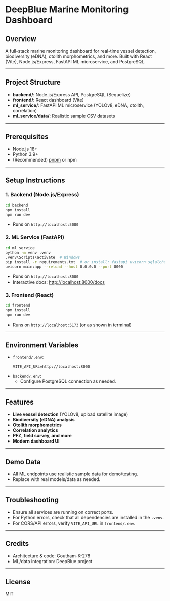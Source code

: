 # DeepBlue Marine Monitoring Dashboard

## Overview
A full-stack marine monitoring dashboard for real-time vessel detection, biodiversity (eDNA), otolith morphometrics, and more. Built with React (Vite), Node.js/Express, FastAPI ML microservice, and PostgreSQL.

---

## Project Structure

- **backend/**: Node.js/Express API, PostgreSQL (Sequelize)
- **frontend/**: React dashboard (Vite)
- **ml_service/**: FastAPI ML microservice (YOLOv8, eDNA, otolith, correlation)
- **ml_service/data/**: Realistic sample CSV datasets

---

## Prerequisites
- Node.js 18+
- Python 3.9+
- (Recommended) [pnpm](https://pnpm.io/) or npm

---

## Setup Instructions

### 1. Backend (Node.js/Express)
```sh
cd backend
npm install
npm run dev
```
- Runs on `http://localhost:5000`

### 2. ML Service (FastAPI)
```sh
cd ml_service
python -m venv .venv
.venv\Scripts\activate  # Windows
pip install -r requirements.txt  # or install: fastapi uvicorn sqlalchemy pandas scikit-learn ultralytics
uvicorn main:app --reload --host 0.0.0.0 --port 8000
```
- Runs on `http://localhost:8000`
- Interactive docs: [http://localhost:8000/docs](http://localhost:8000/docs)

### 3. Frontend (React)
```sh
cd frontend
npm install
npm run dev
```
- Runs on `http://localhost:5173` (or as shown in terminal)

---

## Environment Variables
- `frontend/.env`:
  ```
  VITE_API_URL=http://localhost:8000
  ```
- `backend/.env`:
  - Configure PostgreSQL connection as needed.

---

## Features
- **Live vessel detection** (YOLOv8, upload satellite image)
- **Biodiversity (eDNA) analysis**
- **Otolith morphometrics**
- **Correlation analytics**
- **PFZ, field survey, and more**
- **Modern dashboard UI**

---

## Demo Data
- All ML endpoints use realistic sample data for demo/testing.
- Replace with real models/data as needed.

---

## Troubleshooting
- Ensure all services are running on correct ports.
- For Python errors, check that all dependencies are installed in the `.venv`.
- For CORS/API errors, verify `VITE_API_URL` in `frontend/.env`.

---

## Credits
- Architecture & code: Goutham-K-278
- ML/data integration: DeepBlue project

---

## License
MIT
